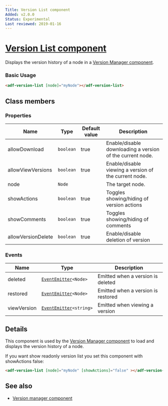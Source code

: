 ```yaml
---
Title: Version List component
Added: v2.0.0
Status: Experimental
Last reviewed: 2019-01-16
---
```


# [Version List component](../../../lib/content-services/src/lib/version-manager/version-list.component.ts "Defined in version-list.component.ts")

Displays the version history of a node in a [Version Manager component](version-manager.component.md).

### Basic Usage

```html
<adf-version-list [node]="myNode"></adf-version-list>
```

## Class members

### Properties

| Name               | Type      | Default value | Description                                               |
|--------------------|-----------|---------------|-----------------------------------------------------------|
| allowDownload      | `boolean` | true          | Enable/disable downloading a version of the current node. |
| allowViewVersions  | `boolean` | true          | Enable/disable viewing a version of the current node.     |
| node               | `Node`    |               | The target node.                                          |
| showActions        | `boolean` | true          | Toggles showing/hiding of version actions                 |
| showComments       | `boolean` | true          | Toggles showing/hiding of comments                        |
| allowVersionDelete | `boolean` | true          | Enable/disable deletion of version                        |

### Events

| Name        | Type                            |  Description                       |
|-------------|---------------------------------|------------------------------------|
| deleted     | [`EventEmitter`](https://angular.io/api/core/EventEmitter)`<Node>`   | Emitted when a version is deleted  |
| restored    | [`EventEmitter`](https://angular.io/api/core/EventEmitter)`<Node>`   | Emitted when a version is restored |
| viewVersion | [`EventEmitter`](https://angular.io/api/core/EventEmitter)`<string>` | Emitted when viewing a version     |

## Details

This component is used by the [Version Manager component](version-manager.component.md) to
load and displays the version history of a node.

If you want show readonly version list you set this component with showActions false:

```html
<adf-version-list [node]="myNode" [showActions]="false" ></adf-version-list>
```

## See also

-   [Version manager component](version-manager.component.md)
